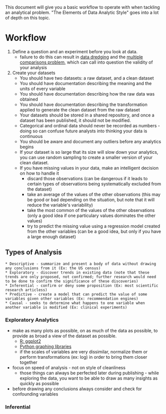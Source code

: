 This document will give you a basic workflow to operate with when tackling an analytical problem. "The Elements of Data Analytic Style" goes into a lot of depth on this topic.

# Workflow
1) Define a question and an experiment before you look at data.
	* failure to do this can result in [data dredging](https://en.wikipedia.org/wiki/Data_dredging) and the [multiple comparisons problem](https://en.wikipedia.org/wiki/Multiple_comparisons_problem), which can call into question the validity of your analysis
2) Create your datasets
	* You should have two datasets: a raw dataset, and a clean dataset
	* You should have documentation describing the meaning and the units of every variable
	* You should have documentation describing how the raw data was obtained
	* You should have documentation describing the transformation applied to generate the clean dataset from the raw dataset
	* Your datasets should be stored in a shared repository, and once a dataset has been published, it should not be modified.
	* Categorical and ordinal data should never be recorded as numbers - doing so can confuse future analysts into thinking your data is continuous
	* You should be aware and document any outliers before any analytics begins
	* If your dataset is so large that its size will slow down your analytics, you can use random sampling to create a smaller version of your clean dataset.
	* If you have missing values in your data, make an intelligent decision on how to handle it
		* discard those observations (can be dangerous if it leads to certain types of observations being systematically excluded from the dataset)
		* take an average of the values of the other observations (this may be good or bad depending on the situation, but note that it will reduce the variable's variability)
		* take the most common of the values of the other observations (only a good idea if one particulary values dominates the other values)
		* try to predict the missing value using a regression model created from the other variables (can be a good idea, but only if you have a large enough dataset)

## Types of Analysis
	* Descriptive - summarize and present a body of data without drawing any conclusions from it (Ex: the US census)
	* Exploratory - discover trends in existing data (note that these trends are only proposed, not confirmed; further research would need to be done to confirm the significance of these discoveries)
	* Inferential - confirm or deny some proposition (Ex: most scientific research articless)
	* Predictive - create a model that can predict the value of some variables given other variables (Ex: recommendation engines)
	* Causal - seeks to determine what happens to one variable when another variable is modified (Ex: clinical experiments)

### Exploratory Analytics
* make as many plots as possible, on as much of the data as possible, to provide as broad a view of the dataset as possible.
	* [R: ggplot2](https://www.rstudio.com/wp-content/uploads/2015/03/ggplot2-cheatsheet.pdf)
	* [Python graphing libraries](http://pbpython.com/visualization-tools-1.html)
	* if the scales of variables are very dissimilar, normalize them or perform transformations (ex: log) in order to bring them closer together
* focus on speed of analysis - not on style of cleanliness
	* those things can always be perfected later during publishing - while exploring the data, you want to be able to draw as many insights as quickly as possible
* before drawing any conclusions always consider and check for confounding variables

### Inferential
